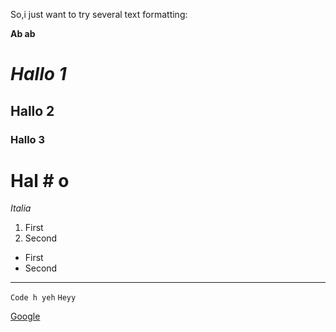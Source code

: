 So,i just want to try several text formatting:

**Ab ab**

# *Hallo 1*
## Hallo 2

### Hallo 3
# Hal # o

*Italia*

1. First
2. Second

- First
- Second
---
`Code
h
yeh`
`Heyy`

[Google](https://www.google.com)